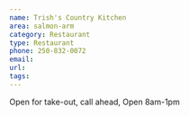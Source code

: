 ```yaml
---
name: Trish's Country Kitchen
area: salmon-arm
category: Restaurant
type: Restaurant
phone: 250-832-0072
email: 
url: 
tags:
---
```


Open for take-out, call ahead, Open 8am-1pm